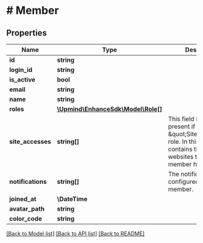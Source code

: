 # # Member

## Properties

Name | Type | Description | Notes
------------ | ------------- | ------------- | -------------
**id** | **string** |  |
**login_id** | **string** |  |
**is_active** | **bool** |  |
**email** | **string** |  |
**name** | **string** |  |
**roles** | [**\Upmind\EnhanceSdk\Model\Role[]**](Role.md) |  |
**site_accesses** | **string[]** | This field is only present if member has \&quot;SiteAccess\&quot; role. In this case, the list contains the ids of the websites to which member has access. |
**notifications** | **string[]** | The notifications configured for this member. |
**joined_at** | **\DateTime** |  |
**avatar_path** | **string** |  | [optional]
**color_code** | **string** |  |

[[Back to Model list]](../../README.md#models) [[Back to API list]](../../README.md#endpoints) [[Back to README]](../../README.md)
